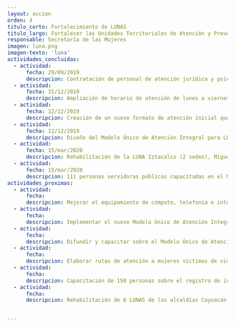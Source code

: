 ```yaml
---
layout: accion
orden: 4
titulo_corto: Fortalecimiento de LUNAS
titulo_largo: Fortalecer las Unidades Territoriales de Atención y Prevención de la Violencia de Género
responsable: Secretaría de las Mujeres
imagen: luna.png
imagen-texto: 'luna'
actividades_concluidas:
  - actividad:
      fecha: 29/09/2019
      descripcion: Contratación de personal de atención jurídica y psicológica.
  - actividad:
      fecha: 31/12/2019
      descripcion: Ampliación de horario de atención de lunes a viernes de 9:00 a 19:00 hrs y sábados de 9:00 a 14:00 hrs.
  - actividad:
      fecha: 12/12/2019
      descripcion: Creación de un nuevo formato de atención inicial que permite la detección de riesgo feminicida desde la primera sesión.
  - actividad:
      fecha: 12/12/2019
      descripcion: Diseño del Modelo Único de Atención Integral para LUNAS, así como la ruta de atención por área de trabajo orientados a la homologación de la atención inicial y la especializada en psicología.
  - actividad:
      fecha: 15/mar/2020
      descripcion: Rehabilitación de la LUNA Iztacalco (2 sedes), Miguel Hidalgo (2 sedes),  Gustavo A. Madero (2 sedes).
  - actividad:
      fecha: 15/mar/2020
      descripcion: 111 personas servidoras públicas capacitadas en el Modelo de Atención Integral específico de las LUNAS de las áreas de psicología (69) y Jurídica (42).
actividades_proximas:
  - actividad:
      fecha:
      descripcion: Mejorar el equipamiento de cómputo, telefonía e internet de las 27 LUNAS.
  - actividad:
      fecha:
      descripcion: Implementar el nuevo Modelo Único de Atención Integral para LUNAS para homologar la atención inicial y psicológica en todas las unidades.
  - actividad:
      fecha:
      descripcion: Difundir y capacitar sobre el Modelo Único de Atención Integral. <br> Actualizar y difundir el directorio de servicios de atención a mujeres víctimas de violencia.
  - actividad:
      fecha:
      descripcion: Elaborar rutas de atención a mujeres víctimas de violencia. <br> Visualizar en las instalaciones el tipo de servicios que se ofrecen.
  - actividad:
      fecha:
      descripcion: Capacitación de 150 personas sobre el registro de información para garantizar su captura ágil y adecuada.
  - actividad:
      fecha:
      descripcion: Rehabilitación de 6 LUNAS de las alcaldías Coyoacán, Iztacalco, GAM y Miguel Hidalgo.


---
```

